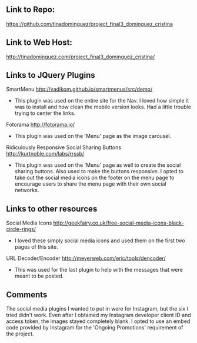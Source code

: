 ## Link to Repo:
https://github.com/tinadominguez/project_final3_dominguez_cristina

## Link to Web Host:
http://tinadominguez.com/project_final3_dominguez_cristina/ 

## Links to JQuery Plugins
SmartMenu
http://vadikom.github.io/smartmenus/src/demo/

- This plugin was used on the entire site for the Nav. I loved how simple it was to install and how clean the mobile version looks. Had a little trouble trying to center the links. 

Fotorama 
http://fotorama.io/

- This plugin was used on the 'Menu' page as the image carousel. 

Ridiculously Responsive Social Sharing Buttons
http://kurtnoble.com/labs/rrssb/

- This plugin was used on the 'Menu' page as well to create the social sharing buttons. Also used to make the buttons responsive. I opted to take out the social media icons on the footer on the menu page to encourage users to share the menu page with their own social networks. 

## Links to other resources
Social Media Icons
http://geekfairy.co.uk/free-social-media-icons-black-circle-rings/

- I loved these simply social media icons and used them on the first two pages of this site. 

URL Decoder/Encoder
http://meyerweb.com/eric/tools/dencoder/

- This was used for the last plugin to help with the messages that were meant to be posted. 

## Comments 

The social media plugins I wanted to put in were for Instagram, but the six I tried didn't work. Even after I obtained my Instagram developer client ID and access token, the images stayed completely blank. I opted to use an embed code provided by Instagram for the 'Ongoing Promotions' requirement of the project. 

